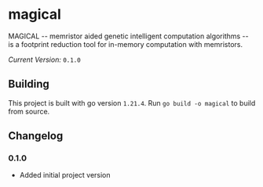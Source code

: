 # magical

MAGICAL -- memristor aided genetic intelligent computation algorithms -- is a footprint reduction tool for in-memory computation with memristors. 

_Current Version:_ `0.1.0`

## Building

This project is built with go version `1.21.4`. Run `go build -o magical` to build from source.

## Changelog

### 0.1.0

- Added initial project version
